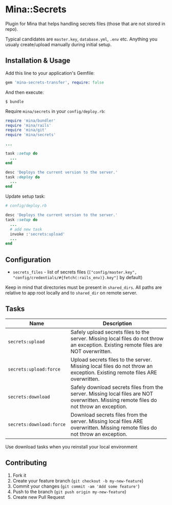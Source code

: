 

# Mina::Secrets

Plugin for Mina that helps handling secrets files (those that are not stored in repo). 

Typical candidates are `master.key`, `database.yml`, `.env` etc. Anything you usualy create/upload manually during initial setup.

## Installation & Usage

Add this line to your application's Gemfile:

```rb
gem 'mina-secrets-transfer', require: false
```

And then execute:

```shell
$ bundle
```

Require `mina/secrets` in your `config/deploy.rb`:

```rb
require 'mina/bundler'
require 'mina/rails'
require 'mina/git'
require 'mina/secrets'

...

task :setup do
  ...
end

desc 'Deploys the current version to the server.'
task :deploy do
  ...
end
```


Update setup task:

```rb
# config/deploy.rb

desc 'Deploys the current version to the server.'
task :setup do
  ...
  # add new task
  invoke :'secrets:upload'
  ...
end
```

## Configuration

* `secrets_files` - list of secrets files (`["config/master.key", "config/credentials/#{fetch(:rails_env)}.key"]` by default)

Keep in mind that directories must be present in `shared_dirs`. All paths are relative to app root locally and to `shared_dir` on remote server.

## Tasks
| Name                    | Description
|-------------------------|----------------------------------------------------------------------------------------
|`secrets:upload`         | Safely upload secrets files to the server. Missing local files do not throw an exception. Existing remote files are NOT overwritten.
|`secrets:upload:force`   | Upload secrets files to the server. Missing local files do not throw an exception. Existing remote files ARE overwritten.
|`secrets:download`       | Safely download secrets files from the server. Missing local files are NOT overwritten. Missing remote files do not throw an exception.
|`secrets:download:force` | Download secrets files from the server. Missing local files ARE overwritten. Missing remote files do not throw an exception.

Use download tasks when you reinstall your local environment

## Contributing

1. Fork it
2. Create your feature branch (`git checkout -b my-new-feature`)
3. Commit your changes (`git commit -am 'Add some feature'`)
4. Push to the branch (`git push origin my-new-feature`)
5. Create new Pull Request

